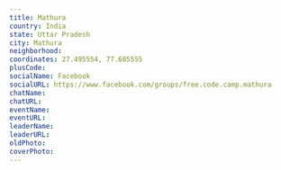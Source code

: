 ```yaml
---
title: Mathura
country: India
state: Uttar Pradesh
city: Mathura
neighborhood: 
coordinates: 27.495554, 77.685555
plusCode:
socialName: Facebook
socialURL: https://www.facebook.com/groups/free.code.camp.mathura
chatName:
chatURL:
eventName:
eventURL:
leaderName:
leaderURL:
oldPhoto: 
coverPhoto:
---
```

